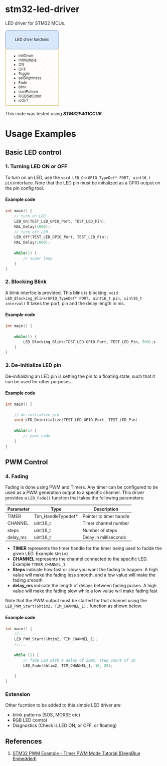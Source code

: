 # stm32-led-driver
LED driver for STM32 MCUs. 

![LED Driver Diagram](led-driver-diagram.png)


This code was tested using ***STM32F401CCU6***

# Usage Examples
## Basic LED control 
### 1. Turning LED ON or OFF
To turn on an LED, use the ```void LED_On(GPIO_TypeDef* PORT, uint16_t pin)```interface. Note that the LED pin must be initialized as
a GPIO output on the pin config tool.

#### Example code
```c
int main() {
    // turn on LED
    LED_On(TEST_LED_GPIO_Port, TEST_LED_Pin);
    HAL_Delay(1000);
    // turn off LED 
    LED_Off(TEST_LED_GPIO_Port, TEST_LED_Pin);
    HAL_Delay(1000);

    while(1) {
        // super loop
    }
}
```

### 2. Blocking Blink
A blink interfce is provided. This blink is blocking. ```void LED_Blocking_Blink(GPIO_TypeDef* PORT, uint16_t pin, uint16_t interval)```
It takes the port, pin and the delay length in ms.

#### Example code
```c
int main() {

    while(1) {
        LED_Blocking_Blink(TEST_LED_GPIO_Port, TEST_LED_Pin, 500);s
    }
}
```

### 3. De-initialize LED pin
De-initializing an LED pin is setting the pin to a floating state, such that it can be used for 
other purposes. 

#### Example code 
```c 
int main() {

    // de-initialize pin 
    void LED_Deinitialize(TEST_LED_GPIO_Port, TEST_LED_Pin)

    while(1) {
        // your code 
    }
}
```


## PWM Control
### 4. Fading 
Fading is done using PWM and Timers. Any timer can be configured to be used as a PWM generation output to a 
specific channel. This driver provides a ```LED_Fade()``` function that takes the following parameters:

| Parameter      | Type            | Description          |
|----------------|-----------------|----------------------|
| TIMER          | Tim_HandleTypedef*| Pointer to timer handle |
| CHANNEL        | uint16_t        | Timer channel number |
| steps          | uint16_t        | Number of steps      |
| delay_ms       | uint16_t        | Delay in milliseconds|

- **TIMER** represents the timer handle for the timer being used to fadde the given LED. Example ```&htim1```
- **CHANNEL** represents the channel connected to the specific LED. Example ```TIMER_CHANNEL_1```
- **Steps** indicate how fast or slow you want the fading to happen. A high value will make the fading less smooth, and a low value 
will make the fading smooth
- **delay_ms** indicate the length of delays between fading pulses. A high value will make the fading slow while a low 
value will make fading fast

Note that the PWM output must be started for that channel using the ```LED_PWM_Start(&htim2, TIM_CHANNEL_1);``` function as shown
below.

#### Example code 
```c 
int main() {
    //...
    LED_PWM_Start(&htim2, TIM_CHANNEL_1);
    //...

    while (1) {
        // fade LED with a delay of 20ms, step count of 10
        LED_Fade(&htim2, TIM_CHANNEL_1, 10, 20);

    }
}

```

### Extension 
Other fucntion to be added to this simple LED driver are:
- blink patterns (SOS, MORSE etc)
- RGB LED control 
- Diagnostics (Check is LED ON, or OFF, or floating)

## References 
1. [STM32 PWM Example - Timer PWM Mode Tutorial (DeepBlue Embedded)](https://deepbluembedded.com/stm32-pwm-example-timer-pwm-mode-tutorial/)


